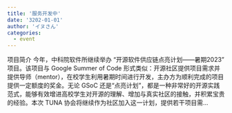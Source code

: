 ```yaml
---
title: '服务开发中'
date: '3202-01-01'
author: 'イヌさん'
categories:
  - event
---
```



项目简介 今年，中科院软件所继续举办 “开源软件供应链点亮计划——暑期2023” 项目。该项目与 Google Summer of Code 形式类似：开源社区提供项目需求并提供导师（mentor），在校学生利用暑期时间进行开发，主办方为顺利完成的项目提供一定额度的奖金。无论 GSoC 还是“点亮计划”，都是一种非常好的开源实践范式，能够有效增进高校学生对开源的理解、增加与真实社区的接触，并积累宝贵的经验。本次 TUNA 协会将继续作为社区加入这一计划，提供若干项目需...